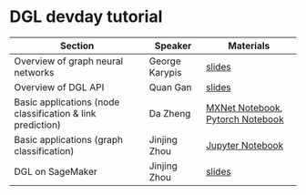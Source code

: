 # DGL devday tutorial

| Section | Speaker | Materials |
|-----------------------------------|----------------|------------|
| Overview of graph neural networks | George Karypis | [slides](https://github.com/zheng-da/DGL_devday_tutorial/blob/master/AWS%20Dev%20Day_PPT%202019.pptx) |
| Overview of DGL API | Quan Gan | [slides](https://github.com/zheng-da/DGL_devday_tutorial/blob/master/intro/slides.pdf) |
| Basic applications (node classification & link prediction) | Da Zheng | [MXNet Notebook](https://github.com/zheng-da/DGL_devday_tutorial/blob/master/BasicTasks_mxnet.ipynb), [Pytorch Notebook](https://github.com/zheng-da/DGL_devday_tutorial/blob/master/BasicTasks_pytorch.ipynb) |
| Basic applications (graph classification) | Jinjing Zhou | [Jupyter Notebook](https://github.com/zheng-da/DGL_devday_tutorial/blob/master/graph_classification_tutorial.ipynb) |
| DGL on SageMaker | Jinjing Zhou | [slides](https://github.com/zheng-da/DGL_devday_tutorial/blob/master/asset/sagemaker.pptx) |

